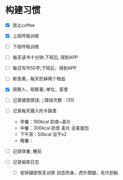 # 构建习惯

- [x] 禁止coffee
- [x] 上班呼吸训练
- [ ] 下班呼吸训练
- [ ] 每天读书十分钟;下班后, 得到APP
- [ ] 每日写作50字;下班后，得到APP
- [ ] 断舍离，每天扔掉两个物品
- [x] 观察人，观察事; 单位，家里

- [ ] 记录键盘错误; ;;错误次数：[31]
- [ ] 记录每天摄入的卡路里
    - 早餐：190kcal 奶昔+麦片
    - 中餐：300kcal 奶昔 麦片 全麦面包
    - 下午茶：50kcal 豆干x2
    - 晚餐：
- [ ] 记录体重; 睡前
- [ ] 记录锻炼日志
    - [ ] 安排腿部恢复训练
        动态热身，虎扑蹬腿，毛巾划船
